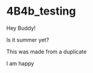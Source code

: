 # 4B4b_testing

Hey Buddy!

Is it summer yet?

This was made from a duplicate











I am happy













